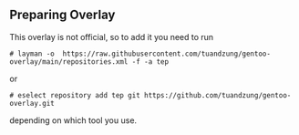 Preparing Overlay
-----------------

This overlay is not official, so to add it you need to run

    # layman -o  https://raw.githubusercontent.com/tuandzung/gentoo-overlay/main/repositories.xml -f -a tep

or

    # eselect repository add tep git https://github.com/tuandzung/gentoo-overlay.git

depending on which tool you use.
